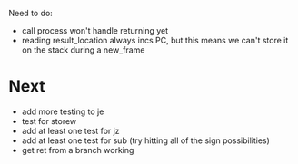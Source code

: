 Need to do:
  - call process won't handle returning yet
  - reading result_location always incs PC, but this means we can't store it on the stack during a new_frame
  

# Next
* add more testing to je
* test for storew
* add at least one test for jz
* add at least one test for sub (try hitting all of the sign possibilities)
* get ret from a branch working
